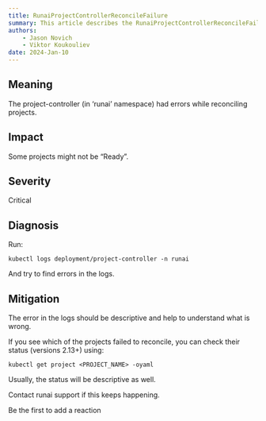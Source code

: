 ```yaml
---
title: RunaiProjectControllerReconcileFailure
summary: This article describes the RunaiProjectControllerReconcileFailure alert.
authors:
    - Jason Novich
    - Viktor Koukouliev
date: 2024-Jan-10
---
```


## Meaning

The project-controller (in ‘runai’ namespace) had errors while reconciling projects.

## Impact

Some projects might not be “Ready”.

## Severity

Critical

## Diagnosis

Run:

`kubectl logs deployment/project-controller -n runai`

And try to find errors in the logs.

## Mitigation

The error in the logs should be descriptive and help to understand what is wrong.

If you see which of the projects failed to reconcile, you can check their status (versions 2.13+) using:

`kubectl get project <PROJECT_NAME> -oyaml`

Usually, the status will be descriptive as well.

Contact runai support if this keeps happening.

Be the first to add a reaction
